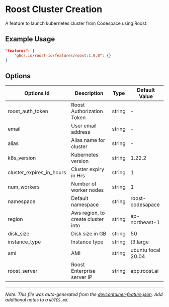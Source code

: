# Roost Cluster Creation

A feature to launch kubernetes cluster from Codespace using Roost.

## Example Usage

```json
"features": {
    "ghcr.io/roost-io/features/roost:1.0.0": {}
}
```

## Options

| Options Id | Description | Type | Default Value |
|-----|-----|-----|-----|
| roost_auth_token | Roost Authorization Token | string | - |
| email | User email address | string | - |
| alias | Alias name for cluster | string | - |
| k8s_version | Kubernetes version | string | 1.22.2 |
| cluster_expires_in_hours | Cluster expiry in Hrs | string | 1 |
| num_workers | Number of worker nodes | string | 1 |
| namespace | Default namespace | string | roost-codesapace |
| region | Aws region, to create cluster into | string | ap-northeast-1 |
| disk_size | Disk size in GB | string | 50 |
| instance_type | Instance type | string | t3.large |
| ami | AMI | string | ubuntu focal 20.04 |
| roost_server | Roost Enterprise server IP | string | app.roost.ai |



---

_Note: This file was auto-generated from the [devcontainer-feature.json](https://github.com/roost-io/features/blob/main/src/roost/devcontainer-feature.json).  Add additional notes to a `NOTES.md`._
